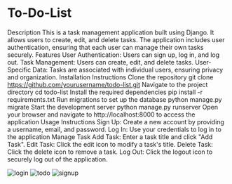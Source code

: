 
# To-Do-List

Description
This is a task management application built using Django. It allows users to create, edit, and delete tasks. The application includes user authentication, ensuring that each user can manage their own tasks securely.
Features
User Authentication: Users can sign up, log in, and log out.
Task Management: Users can create, edit, and delete tasks.
User-Specific Data: Tasks are associated with individual users, ensuring privacy and organization.
Installation Instructions
   Clone the repository
   git clone https://github.com/yourusername/todo-list.git
   Navigate to the project directory
   cd todo-list
   Install the required dependencies
   pip install -r requirements.txt
   Run migrations to set up the database
   python manage.py migrate
   Start the development server
   python manage.py runserver
   Open your browser and navigate to http://localhost:8000 to access the application
 Usage Instructions
    Sign Up: Create a new account by providing a username, email, and 
    password.
    Log In: Use your credentials to log in to the application
    Manage Task
        Add Task: Enter a task title and click "Add Task".
        Edit Task: Click the edit icon to modify a task's title.
        Delete Task: Click the delete icon to remove a task.
    Log Out: Click the logout icon to securely log out of the application.

![login](https://github.com/user-attachments/assets/5ed2a951-9f31-403d-b61b-becc0e9c5cff)
![todo](https://github.com/user-attachments/assets/e5acf944-2957-49a9-b81c-77c25be9c87c)
![signup](https://github.com/user-attachments/assets/39b90bfb-f1b1-4909-935e-8134c32a2332)


